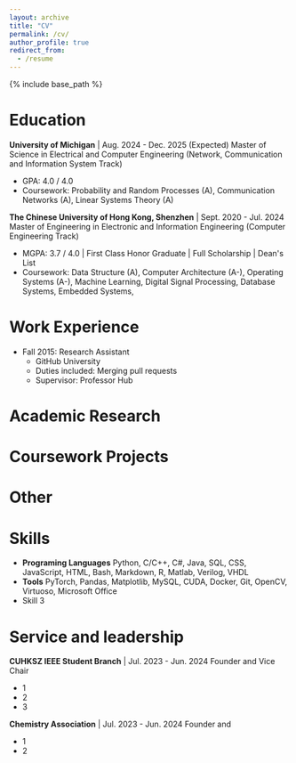 ```yaml
---
layout: archive
title: "CV"
permalink: /cv/
author_profile: true
redirect_from:
  - /resume
---
```


{% include base_path %}

Education
======
**University of Michigan** | Aug. 2024 - Dec. 2025 (Expected) 
Master of Science in Electrical and Computer Engineering (Network, Communication and Information System Track)
  * GPA: 4.0 / 4.0
  * Coursework: Probability and Random Processes (A), Communication Networks (A), Linear Systems Theory (A)

**The Chinese University of Hong Kong, Shenzhen** | Sept. 2020 - Jul. 2024
Master of Engineering in Electronic and Information Engineering (Computer Engineering Track)
  * MGPA: 3.7 / 4.0 | First Class Honor Graduate | Full Scholarship | Dean's List
  * Coursework: Data Structure (A), Computer Architecture (A-), Operating Systems (A-), Machine Learning, Digital Signal Processing, Database Systems, Embedded Systems,

Work Experience
======
* Fall 2015: Research Assistant
  * GitHub University
  * Duties included: Merging pull requests
  * Supervisor: Professor Hub

Academic Research
======

Coursework Projects
======

Other
======

Skills
======
* **Programing Languages**
  Python, C/C++, C#, Java, SQL, CSS, JavaScript, HTML, Bash, Markdown, R, Matlab, Verilog, VHDL
* **Tools**
  PyTorch, Pandas, Matplotlib, MySQL, CUDA, Docker, Git, OpenCV, Virtuoso, Microsoft Office
* Skill 3

Service and leadership
======
**CUHKSZ IEEE Student Branch** | Jul. 2023 - Jun. 2024
  Founder and Vice Chair
  * 1
  * 2
  * 3

**Chemistry Association** | Jul. 2023 - Jun. 2024
  Founder and 
  * 1
  * 2
